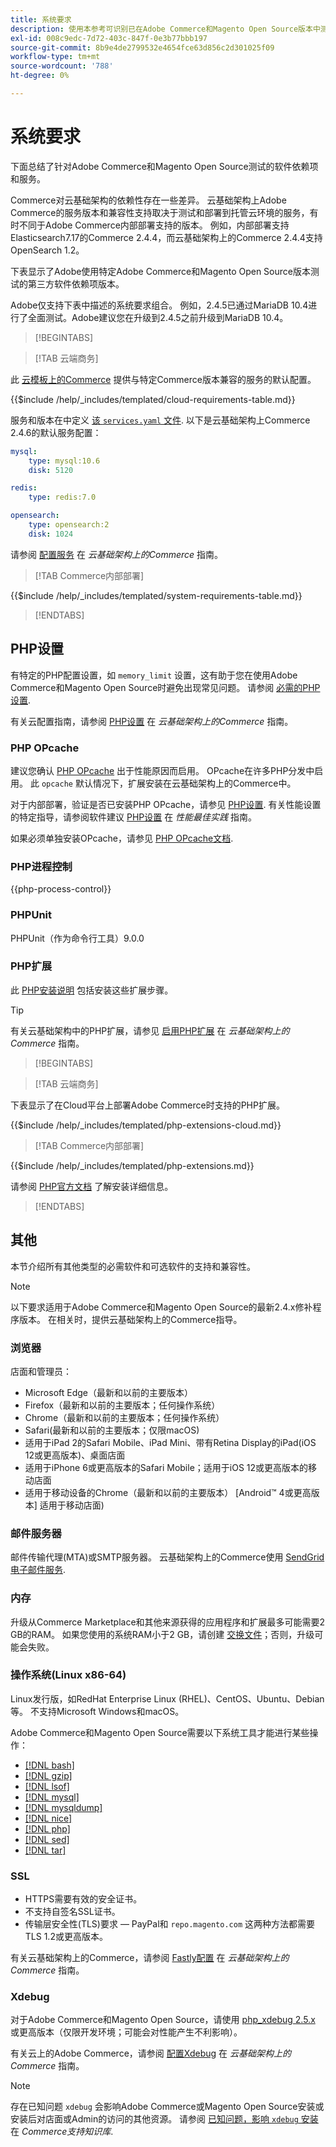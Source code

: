 ```yaml
---
title: 系统要求
description: 使用本参考可识别已在Adobe Commerce和Magento Open Source版本中测试的必需软件依赖项。
exl-id: 008c9edc-7d72-403c-847f-0e3b77bbb197
source-git-commit: 8b9e4de2799532e4654fce63d856c2d301025f09
workflow-type: tm+mt
source-wordcount: '788'
ht-degree: 0%

---
```


# 系统要求

下面总结了针对Adobe Commerce和Magento Open Source测试的软件依赖项和服务。

Commerce对云基础架构的依赖性存在一些差异。 云基础架构上Adobe Commerce的服务版本和兼容性支持取决于测试和部署到托管云环境的服务，有时不同于Adobe Commerce内部部署支持的版本。 例如，内部部署支持Elasticsearch7.17的Commerce 2.4.4，而云基础架构上的Commerce 2.4.4支持OpenSearch 1.2。

下表显示了Adobe使用特定Adobe Commerce和Magento Open Source版本测试的第三方软件依赖项版本。

Adobe仅支持下表中描述的系统要求组合。 例如，2.4.5已通过MariaDB 10.4进行了全面测试。Adobe建议您在升级到2.4.5之前升级到MariaDB 10.4。

>[!BEGINTABS]

>[!TAB 云端商务]

此 [云模板上的Commerce](https://github.com/magento/magento-cloud) 提供与特定Commerce版本兼容的服务的默认配置。

{{$include /help/_includes/templated/cloud-requirements-table.md}}

服务和版本在中定义 [该 `services.yaml` 文件](https://github.com/magento/magento-cloud/blob/master/.magento/services.yaml). 以下是云基础架构上Commerce 2.4.6的默认服务配置：

```yaml
mysql:
    type: mysql:10.6
    disk: 5120

redis:
    type: redis:7.0

opensearch:
    type: opensearch:2
    disk: 1024
```

请参阅 [配置服务](https://experienceleague.adobe.com/docs/commerce-cloud-service/user-guide/configure/service/services-yaml.html) 在 _云基础架构上的Commerce_ 指南。

>[!TAB Commerce内部部署]

{{$include /help/_includes/templated/system-requirements-table.md}}

>[!ENDTABS]

## PHP设置

有特定的PHP配置设置，如 `memory_limit` 设置，这有助于您在使用Adobe Commerce和Magento Open Source时避免出现常见问题。 请参阅 [必需的PHP设置](prerequisites/php-settings.md).

有关云配置指南，请参阅 [PHP设置](https://experienceleague.adobe.com/docs/commerce-cloud-service/user-guide/configure/app/php-settings.html) 在 _云基础架构上的Commerce_ 指南。

### PHP OPcache

建议您确认 [PHP OPcache](https://www.php.net/manual/en/intro.opcache.php) 出于性能原因而启用。 OPcache在许多PHP分发中启用。 此 `opcache` 默认情况下，扩展安装在云基础架构上的Commerce中。

对于内部部署，验证是否已安装PHP OPcache，请参见 [PHP设置](prerequisites/php-settings.md). 有关性能设置的特定指导，请参阅软件建议 [PHP设置](https://experienceleague.adobe.com/docs/commerce-operations/performance-best-practices/software.html#php-settings) 在 _性能最佳实践_ 指南。

如果必须单独安装OPcache，请参见 [PHP OPcache文档](https://www.php.net/manual/en/opcache.setup.php).

### PHP进程控制

{{php-process-control}}

### PHPUnit

PHPUnit（作为命令行工具）9.0.0

### PHP扩展

此 [PHP安装说明](prerequisites/php-settings.md) 包括安装这些扩展步骤。

>[!TIP]
>
>有关云基础架构中的PHP扩展，请参见 [启用PHP扩展](https://experienceleague.adobe.com/docs/commerce-cloud-service/user-guide/configure/app/php-settings.html#enable-extensions) 在 _云基础架构上的Commerce_ 指南。

>[!BEGINTABS]

>[!TAB 云端商务]

下表显示了在Cloud平台上部署Adobe Commerce时支持的PHP扩展。

{{$include /help/_includes/templated/php-extensions-cloud.md}}

>[!TAB Commerce内部部署]

{{$include /help/_includes/templated/php-extensions.md}}

请参阅 [PHP官方文档](https://www.php.net/manual/en/extensions.php) 了解安装详细信息。

>[!ENDTABS]

## 其他

本节介绍所有其他类型的必需软件和可选软件的支持和兼容性。

>[!NOTE]
>
>以下要求适用于Adobe Commerce和Magento Open Source的最新2.4.x修补程序版本。 在相关时，提供云基础架构上的Commerce指导。

### 浏览器

店面和管理员：

- Microsoft Edge（最新和以前的主要版本）
- Firefox（最新和以前的主要版本；任何操作系统）
- Chrome（最新和以前的主要版本；任何操作系统）
- Safari(最新和以前的主要版本；仅限macOS)
- 适用于iPad 2的Safari Mobile、iPad Mini、带有Retina Display的iPad(iOS 12或更高版本)、桌面店面
- 适用于iPhone 6或更高版本的Safari Mobile；适用于iOS 12或更高版本的移动店面
- 适用于移动设备的Chrome（最新和以前的主要版本） [Android™ 4或更高版本] 适用于移动店面)

### 邮件服务器

邮件传输代理(MTA)或SMTP服务器。 云基础架构上的Commerce使用 [SendGrid电子邮件服务](https://experienceleague.adobe.com/docs/commerce-cloud-service/user-guide/project/sendgrid.html).

### 内存

升级从Commerce Marketplace和其他来源获得的应用程序和扩展最多可能需要2 GB的RAM。 如果您使用的系统RAM小于2 GB，请创建 [交换文件](https://support.magento.com/hc/en-us/articles/360032980432)；否则，升级可能会失败。

### 操作系统(Linux x86-64)

Linux发行版，如RedHat Enterprise Linux (RHEL)、CentOS、Ubuntu、Debian等。 不支持Microsoft Windows和macOS。

Adobe Commerce和Magento Open Source需要以下系统工具才能进行某些操作：

- [[!DNL bash]](https://www.gnu.org/software/bash/)
- [[!DNL gzip]](https://www.gzip.org/)
- [[!DNL lsof]](https://linux.die.net/man/8/lsof)
- [[!DNL mysql]](https://www.mysql.com/)
- [[!DNL mysqldump]](https://dev.mysql.com/doc/refman/8.0/en/mysqldump.html)
- [[!DNL nice]](https://linux.die.net/man/1/nice)
- [[!DNL php]](https://www.php.net/)
- [[!DNL sed]](https://www.gnu.org/software/sed/manual/sed.html)
- [[!DNL tar]](https://linux.die.net/man/1/tar)

### SSL

- HTTPS需要有效的安全证书。
- 不支持自签名SSL证书。
- 传输层安全性(TLS)要求 — PayPal和 `repo.magento.com` 这两种方法都需要TLS 1.2或更高版本。

有关云基础架构上的Commerce，请参阅 [Fastly配置](https://experienceleague.adobe.com/docs/commerce-cloud-service/user-guide/cdn/setup-fastly/fastly-configuration.html) 在 _云基础架构上的Commerce_ 指南。

### Xdebug

对于Adobe Commerce和Magento Open Source，请使用 [php_xdebug 2.5.x](https://xdebug.org/download) 或更高版本（仅限开发环境；可能会对性能产生不利影响）。

有关云上的Adobe Commerce，请参阅 [配置Xdebug](https://experienceleague.adobe.com/docs/commerce-cloud-service/user-guide/develop/test/debug.html) 在 _云基础架构上的Commerce_ 指南。

>[!NOTE]
>
>存在已知问题 `xdebug` 会影响Adobe Commerce或Magento Open Source安装或安装后对店面或Admin的访问的其他资源。 请参阅 [已知问题，影响 `xdebug` 安装](https://experienceleague.adobe.com/docs/commerce-knowledge-base/kb/troubleshooting/miscellaneous/known-issues-that-affect-installation.html) 在 _Commerce支持知识库_.
